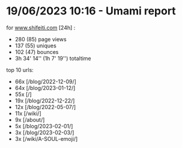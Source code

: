 # 19/06/2023 10:16 - Umami report
for www.shifeiti.com [24h] :

 - 280 (85) page views
 - 137 (55) uniques
 - 102 (47) bounces
 - 3h 34' 14'' (1h 7' 19'') totaltime


top 10 urls:
 - 66x [/blog/2022-12-09/]
 - 64x [/blog/2023-01-12/]
 - 55x [/]
 - 19x [/blog/2022-12-22/]
 - 12x [/blog/2022-05-07/]
 - 11x [/wiki/]
 - 9x [/about/]
 - 5x [/blog/2023-02-01/]
 - 3x [/blog/2023-02-03/]
 - 3x [/wiki/A-SOUL-emoji/]


